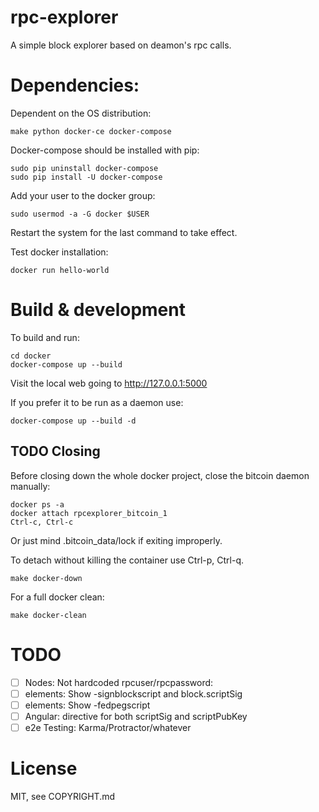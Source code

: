 # rpc-explorer

A simple block explorer based on deamon's rpc calls.

# Dependencies: #

Dependent on the OS distribution:

```
make python docker-ce docker-compose
```

Docker-compose should be installed with pip: 

```
sudo pip uninstall docker-compose
sudo pip install -U docker-compose
```

Add your user to the docker group:

```
sudo usermod -a -G docker $USER
```

Restart the system for the last command to take effect.

Test docker installation:

```
docker run hello-world
```

# Build & development #

To build and run:

```
cd docker
docker-compose up --build
```

Visit the local web going to http://127.0.0.1:5000

If you prefer it to be run as a daemon use:

```
docker-compose up --build -d
```

## TODO Closing ##

Before closing down the whole docker project, close the bitcoin daemon manually:

```
docker ps -a
docker attach rpcexplorer_bitcoin_1
Ctrl-c, Ctrl-c
```
Or just mind .bitcoin_data/lock if exiting improperly.

To detach without killing the container use Ctrl-p, Ctrl-q.

```
make docker-down
```

For a full docker clean:

```
make docker-clean
```

# TODO #

- [ ] Nodes: Not hardcoded rpcuser/rpcpassword:
- [ ] elements: Show -signblockscript and block.scriptSig
- [ ] elements: Show -fedpegscript
- [ ] Angular: directive for both scriptSig and scriptPubKey
- [ ] e2e Testing: Karma/Protractor/whatever

# License

MIT, see COPYRIGHT.md
